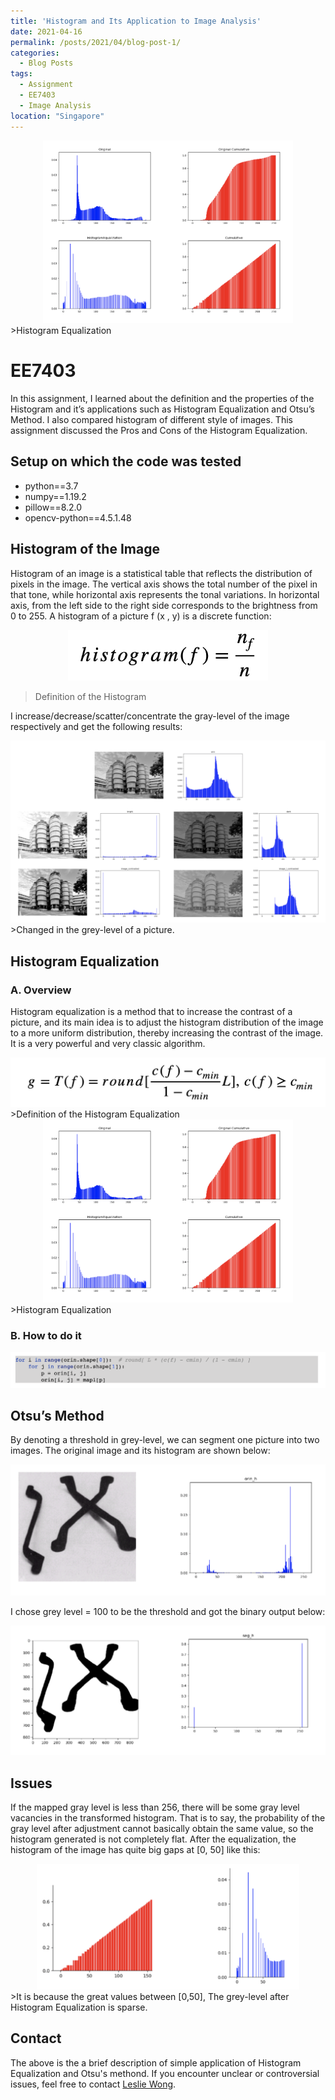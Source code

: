 ```yaml
---
title: 'Histogram and Its Application to Image Analysis'
date: 2021-04-16
permalink: /posts/2021/04/blog-post-1/
categories:
  - Blog Posts
tags:
  - Assignment
  - EE7403
  - Image Analysis 
location: "Singapore"
---
```

<div align = 'center'>
<img src='/images/histogram_sum.png' width = "400" >
</div>
>Histogram Equalization

# EE7403

In this assignment, I learned about the definition and the properties of the Histogram and it’s applications such as Histogram Equalization and Otsu’s Method. I also compared histogram of different style of images. This assignment discussed the Pros and Cons of the Histogram Equalization.


## Setup on which the code was tested

- python==3.7 
- numpy==1.19.2 
- pillow==8.2.0  
- opencv-python==4.5.1.48  



## Histogram of the Image

Histogram of an image is a statistical table that reflects the distribution of pixels in the image. The vertical axis shows the total number of the pixel in that tone, while horizontal axis represents the tonal variations. In horizontal axis, from the left side to the right side corresponds to the brightness from 0 to 255.
A histogram of a picture f (x , y) is a discrete function:

<div align = 'center'>
<img src='/images/def_histogram.png' width = "320" >
</div>

> Definition of the Histogram

I increase/decrease/scatter/concentrate the gray-level of the image respectively and get the following results:

<img src='/images/histogram_hive.png'>  
>Changed in the grey-level of a picture.

## Histogram Equalization  

### A. Overview   


Histogram equalization is a method that to increase the contrast of a picture, and its main idea is to adjust the histogram distribution of the image to a more uniform distribution, thereby increasing the contrast of the image. It is a very powerful and very classic algorithm.

<img src='/images/histogram_eq.png'>
>Definition of the Histogram Equalization

<div align = 'center'>
<img src='/images/histogram_sum.png' width = "400" >
</div>
>Histogram Equalization   

### B. How to do it

<img src='/images/Histo_code.png'>

## Otsu’s Method
By denoting a threshold in grey-level, we can segment one picture into two images. The original image and its histogram are shown below:

<img src='/images/otsu.png'>


I chose grey level = 100 to be the threshold and got the binary output below:

<img src='/images/otsu_after.png'>

##  Issues
If the mapped gray level is less than 256, there will be some gray level vacancies in the transformed histogram. That is to say, the probability of the gray level after adjustment cannot basically obtain the same value, so the histogram generated is not completely flat.
After the equalization, the histogram of the image has quite big gaps at [0, 50] like this:  
<div align = 'center'>
<img src='/images/histo_gap.png' width = "420" >
</div>
>It is because the great values between [0,50], The grey-level after Histogram Equalization is sparse.

## Contact
The above is the a brief description of simple application of Histogram Equalization and Otsu's methond. If you encounter unclear or controversial issues, feel free to contact [Leslie Wong](yushuowang@outlook.com).
